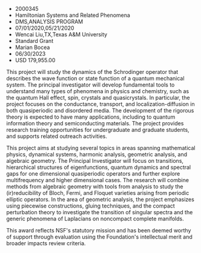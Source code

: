 
* 2000345
* Hamiltonian Systems and Related Phenomena
* DMS,ANALYSIS PROGRAM
* 07/01/2020,05/21/2020
* Wencai Liu,TX,Texas A&M University
* Standard Grant
* Marian Bocea
* 06/30/2023
* USD 179,955.00

This project will study the dynamics of the Schrodinger operator that describes
the wave function or state function of a quantum mechanical system. The
principal investigator will develop fundamental tools to understand many types
of phenomena in physics and chemistry, such as the quantum Hall effect, spin,
crystals and quasicrystals. In particular, the project focuses on the
conductance, transport, and localization-diffusion in both quasiperiodic and
disordered media. The development of the rigorous theory is expected to have
many applications, including to quantum information theory and semiconducting
materials. The project provides research training opportunities for
undergraduate and graduate students, and supports related outreach activities.

This project aims at studying several topics in areas spanning mathematical
physics, dynamical systems, harmonic analysis, geometric analysis, and algebraic
geometry. The Principal Investigator will focus on transitions, hierarchical
structures of eigenfunctions, quantum dynamics and spectral gaps for one
dimensional quasiperiodic operators and further explore multifrequency and
higher dimensional cases. The research will combine methods from algebraic
geometry with tools from analysis to study the (ir)reducibility of Bloch, Fermi,
and Floquet varieties arising from periodic elliptic operators. In the area of
geometric analysis, the project emphasizes using piecewise constructions, gluing
techniques, and the compact perturbation theory to investigate the transition of
singular spectra and the generic phenomena of Laplacians on noncompact complete
manifolds.

This award reflects NSF's statutory mission and has been deemed worthy of
support through evaluation using the Foundation's intellectual merit and broader
impacts review criteria.

